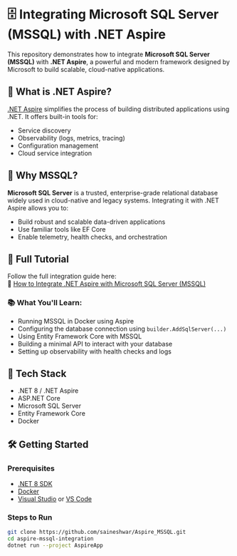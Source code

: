 # 🗄️ Integrating Microsoft SQL Server (MSSQL) with .NET Aspire

This repository demonstrates how to integrate **Microsoft SQL Server (MSSQL)** with **.NET Aspire**, a powerful and modern framework designed by Microsoft to build scalable, cloud-native applications.

## 🚀 What is .NET Aspire?

[.NET Aspire](https://devblogs.microsoft.com/dotnet/introducing-dotnet-aspire/) simplifies the process of building distributed applications using .NET. It offers built-in tools for:
- Service discovery
- Observability (logs, metrics, tracing)
- Configuration management
- Cloud service integration

## 🧠 Why MSSQL?

**Microsoft SQL Server** is a trusted, enterprise-grade relational database widely used in cloud-native and legacy systems. Integrating it with .NET Aspire allows you to:
- Build robust and scalable data-driven applications
- Use familiar tools like EF Core
- Enable telemetry, health checks, and orchestration

## 📘 Full Tutorial

Follow the full integration guide here:  
🔗 [How to Integrate .NET Aspire with Microsoft SQL Server (MSSQL)](https://tutexchange.com/how-to-integrate-net-aspire-with-microsoft-sql-server-mssql/)

### 📚 What You'll Learn:
- Running MSSQL in Docker using Aspire
- Configuring the database connection using `builder.AddSqlServer(...)`
- Using Entity Framework Core with MSSQL
- Building a minimal API to interact with your database
- Setting up observability with health checks and logs

## 🧰 Tech Stack

- .NET 8 / .NET Aspire
- ASP.NET Core
- Microsoft SQL Server
- Entity Framework Core
- Docker

## 🛠️ Getting Started

### Prerequisites

- [.NET 8 SDK](https://dotnet.microsoft.com/download)
- [Docker](https://www.docker.com/)
- [Visual Studio](https://visualstudio.microsoft.com/) or [VS Code](https://code.visualstudio.com/)

### Steps to Run

```bash
git clone https://github.com/saineshwar/Aspire_MSSQL.git
cd aspire-mssql-integration
dotnet run --project AspireApp
